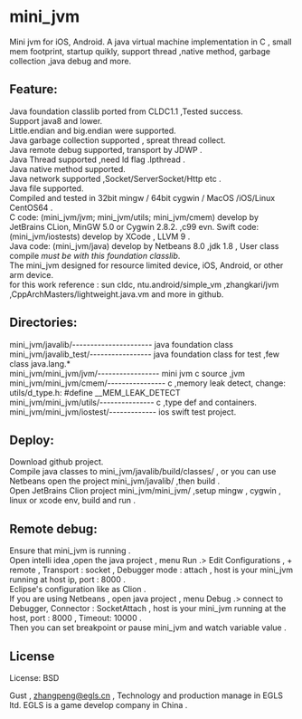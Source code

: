 # mini_jvm

  Mini jvm for iOS, Android. A java virtual machine implementation in C , small mem footprint, startup quikly, support thread ,native method, garbage collection ,java debug and more.
  
## Feature:  

  Java foundation classlib ported from CLDC1.1 ,Tested success.  
  Support java8 and lower.  
  Little.endian and big.endian were supported.   
  Java garbage collection supported , spreat thread collect.   
  Java remote debug supported, transport by JDWP .  
  Java Thread supported ,need ld flag .lpthread .  
  Java native method supported.  
  Java network supported ,Socket/ServerSocket/Http etc .  
  Java file supported.  
  Compiled and tested in 32bit mingw / 64bit cygwin / MacOS /iOS/Linux CentOS64 .   
  C code: (mini_jvm/jvm; mini_jvm/utils; mini_jvm/cmem) develop by JetBrains CLion, MinGW 5.0 or Cygwin 2.8.2.  ,c99 evn.
  Swift code: (mini_jvm/iostests) develop by XCode , LLVM 9 .  
  Java code: (mini_jvm/java) develop by Netbeans 8.0 ,jdk 1.8 , User class compile *must be with this foundation classlib*.  
  The mini_jvm designed for resource limited device, iOS, Android, or other arm device.  
  for this work reference : sun cldc, ntu.android/simple_vm ,zhangkari/jvm ,CppArchMasters/lightweight.java.vm and more in github.   
  
## Directories:  
  mini_jvm/javalib/---------------------- java foundation class  
  mini_jvm/javalib_test/----------------- java foundation class for test ,few class java.lang.*  
  mini_jvm/mini_jvm/jvm/----------------- mini jvm c source ,jvm   
  mini_jvm/mini_jvm/cmem/---------------- c ,memory leak detect, change: utils/d_type.h: #define __MEM_LEAK_DETECT     
  mini_jvm/mini_jvm/utils/--------------- c ,type def and containers.    
  mini_jvm/mini_jvm/iostest/------------- ios swift test project.      
  
  
  
## Deploy:  
  Download github project.  
  Compile java classes to  mini_jvm/javalib/build/classes/ , or you can use Netbeans open the project mini_jvm/javalib/ ,then build .  
  Open JetBrains Clion project mini_jvm/mini_jvm/ ,setup mingw , cygwin , linux or xcode env, build and run .  
  
  
## Remote debug:  
  Ensure that mini_jvm is running .  
  Open intelli idea ,open the java project , menu Run .> Edit Configurations , + remote , Transport : socket , Debugger mode : attach , host is your mini_jvm running at host ip, port : 8000 .  
  Eclipse's configuration  like as Clion .  
  If you are using Netbeans , open java project ,  menu Debug .> connect to Debugger, Connector : SocketAttach , host is your mini_jvm running at the host, port : 8000 , Timeout: 10000 .  
  Then you can set breakpoint or pause mini_jvm and watch variable value .  
  
  
  
## License
License:	BSD


Gust , zhangpeng@egls.cn , Technology and production manage in EGLS ltd. EGLS is a game develop company in China .